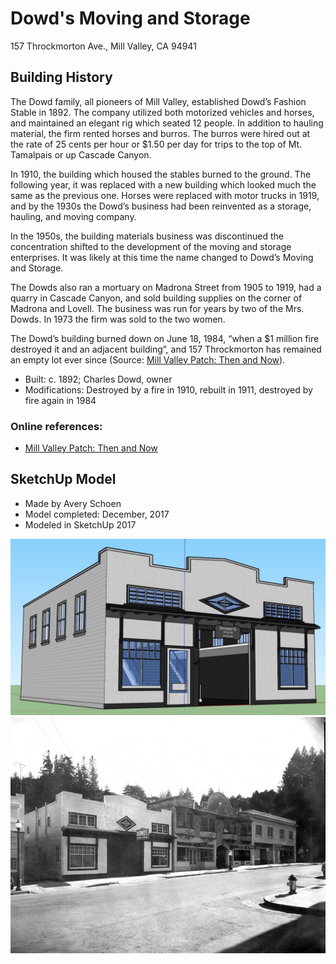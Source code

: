 # Dowd's Moving and Storage
157 Throckmorton Ave., Mill Valley, CA 94941

## Building History

The Dowd family, all pioneers of Mill Valley, established Dowd’s Fashion Stable in 1892. The company utilized both motorized vehicles and horses, and maintained an elegant rig which seated 12 people. In addition to hauling material, the firm rented horses and burros. The burros were hired out at the rate of 25 cents per hour or $1.50 per day for trips to the top of Mt. Tamalpais or up Cascade Canyon. 

In 1910, the building which housed the stables burned to the ground. The following year, it was replaced with a new building which looked much the same as the previous one. Horses were replaced with motor trucks in 1919, and by the 1930s the Dowd’s business had been reinvented as a storage, hauling, and moving company. 

In the 1950s, the building materials business was discontinued the concentration shifted to the development of the moving and storage enterprises. It was likely at this time the name changed to Dowd’s Moving and Storage. 

The Dowds also ran a mortuary on Madrona Street from 1905 to 1919, had a quarry in Cascade Canyon, and sold building supplies on the corner of Madrona and Lovell. The business was run for years by two of the Mrs. Dowds. In 1973 the firm was sold to the two women.

The Dowd’s building burned down on June 18, 1984, “when a $1 million fire destroyed it and an adjacent building”, and 157 Throckmorton has remained an empty lot ever since (Source: [Mill Valley Patch: Then and Now](https://patch.com/california/millvalley/then-now-dowds-storage)).

-	Built: c. 1892; Charles Dowd, owner 
-	Modifications: Destroyed by a fire in 1910, rebuilt in 1911, destroyed by fire again in 1984


### Online references:
- [Mill Valley Patch: Then and Now](https://patch.com/california/millvalley/then-now-dowds-storage)

## SketchUp Model
- Made by Avery Schoen
- Model completed: December, 2017
- Modeled in SketchUp 2017

![SketchUp Make 2017 model screenshot](https://github.com/TimeWalkOrg/building-mill-valley-ca-dowds-moving/blob/master/dowds-moving-1920.jpg)
![Then and Now photo, late 1930's](https://github.com/TimeWalkOrg/building-mill-valley-ca-dowds-moving/blob/master/dowds-moving-photo-1930s.jpg)
